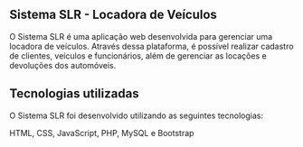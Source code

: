 ## Sistema SLR - Locadora de Veículos
O Sistema SLR é uma aplicação web desenvolvida para gerenciar uma locadora de veículos. Através dessa plataforma, é possível realizar cadastro de clientes, veículos e funcionários, além de gerenciar as locações e devoluções dos automóveis.

## Tecnologias utilizadas
O Sistema SLR foi desenvolvido utilizando as seguintes tecnologias:

HTML, CSS, JavaScript, PHP, MySQL e Bootstrap
